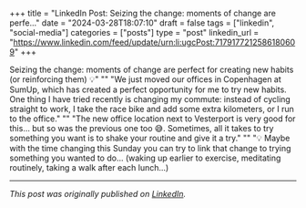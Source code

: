+++
title = "LinkedIn Post: Seizing the change: moments of change are perfe..."
date = "2024-03-28T18:07:10"
draft = false
tags = ["linkedin", "social-media"]
categories = ["posts"]
type = "post"
linkedin_url = "https://www.linkedin.com/feed/update/urn:li:ugcPost:7179177212586180609"
+++

Seizing the change: moments of change are perfect for creating new habits (or reinforcing them) 💡"
""
"We just moved our offices in Copenhagen at SumUp, which has created a perfect opportunity for me to try new habits. One thing I have tried recently is changing my commute: instead of cycling straight to work, I take the race bike and add some extra kilometers, or I run to the office."
""
"The new office location next to Vesterport is very good for this... but so was the previous one too 😅. Sometimes, all it takes to try something you want is to shake your routine and give it a try."
""
"💡 Maybe with the time changing this Sunday you can try to link that change to trying something you wanted to do... (waking up earlier to exercise, meditating routinely, taking a walk after each lunch...)

---

*This post was originally published on [LinkedIn](https://www.linkedin.com/in/adrianmoreno/recent-activity/all/).*